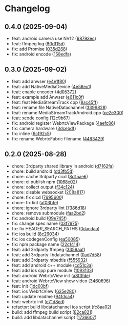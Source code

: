 # Changelog

## 0.4.0 (2025-09-04)

* feat: android camera use NV12 ([98793ec](https://github.com/SingTown/react-native-webrtc-turbo/commit/98793ec))
* feat: ffmpeg log ([80df15d](https://github.com/SingTown/react-native-webrtc-turbo/commit/80df15d))
* fix: add Promise ([035d268](https://github.com/SingTown/react-native-webrtc-turbo/commit/035d268))
* fix: android encode ([158edfa](https://github.com/SingTown/react-native-webrtc-turbo/commit/158edfa))

## 0.3.0 (2025-09-02)

* feat: add anwser ([e4e1f80](https://github.com/SingTown/react-native-webrtc-turbo/commit/e4e1f80))
* feat: add NativeMediaDevice ([4e58ec1](https://github.com/SingTown/react-native-webrtc-turbo/commit/4e58ec1))
* feat: enable encoder ([4d05372](https://github.com/SingTown/react-native-webrtc-turbo/commit/4d05372))
* feat: example add Anwser ([e611c8f](https://github.com/SingTown/react-native-webrtc-turbo/commit/e611c8f))
* feat: feat MediaStreamTrack cpp ([8ac45ff](https://github.com/SingTown/react-native-webrtc-turbo/commit/8ac45ff))
* feat: rename file NativeDatachannel ([3399828](https://github.com/SingTown/react-native-webrtc-turbo/commit/3399828))
* feat: rename MediaStreamTrackAndroid.cpp ([ce2e300](https://github.com/SingTown/react-native-webrtc-turbo/commit/ce2e300))
* feat: xcode config ([12c9b67](https://github.com/SingTown/react-native-webrtc-turbo/commit/12c9b67))
* fix: android register WebrtcViewPackage ([4aefc86](https://github.com/SingTown/react-native-webrtc-turbo/commit/4aefc86))
* fix: camera hardware ([3dcebdf](https://github.com/SingTown/react-native-webrtc-turbo/commit/3dcebdf))
* fix: inline ([6cf92c5](https://github.com/SingTown/react-native-webrtc-turbo/commit/6cf92c5))
* fix: rename WebrtcFabric filename ([4483429](https://github.com/SingTown/react-native-webrtc-turbo/commit/4483429))

## 0.2.0 (2025-08-28)

* chore: 3rdparty shared library in android ([d7162fa](https://github.com/SingTown/react-native-webrtc-turbo/commit/d7162fa))
* chore: build android ([dd3fb5d](https://github.com/SingTown/react-native-webrtc-turbo/commit/dd3fb5d))
* chore: cache 3rdparty cicd ([8d15ae6](https://github.com/SingTown/react-native-webrtc-turbo/commit/8d15ae6))
* chore: ci publish npm ([1068c02](https://github.com/SingTown/react-native-webrtc-turbo/commit/1068c02))
* chore: collect output ([f34c124](https://github.com/SingTown/react-native-webrtc-turbo/commit/f34c124))
* chore: disable websocket ([208a817](https://github.com/SingTown/react-native-webrtc-turbo/commit/208a817))
* chore: fix cicd ([7695600](https://github.com/SingTown/react-native-webrtc-turbo/commit/7695600))
* chore: fix lint ([af03bfe](https://github.com/SingTown/react-native-webrtc-turbo/commit/af03bfe))
* chore: ignore 3rdparty lint ([7386d18](https://github.com/SingTown/react-native-webrtc-turbo/commit/7386d18))
* chore: remove submodule ([faa2bd2](https://github.com/SingTown/react-native-webrtc-turbo/commit/faa2bd2))
* fix: android build ([09e745f](https://github.com/SingTown/react-native-webrtc-turbo/commit/09e745f))
* fix: change spec name ([03f7975](https://github.com/SingTown/react-native-webrtc-turbo/commit/03f7975))
* fix: fix  HEADER_SEARCH_PATHS ([0dacdaa](https://github.com/SingTown/react-native-webrtc-turbo/commit/0dacdaa))
* fix: ios build ([8c26034](https://github.com/SingTown/react-native-webrtc-turbo/commit/8c26034))
* fix: ios codegenConfig ([ea50085](https://github.com/SingTown/react-native-webrtc-turbo/commit/ea50085))
* fix: npm package name ([22c1414](https://github.com/SingTown/react-native-webrtc-turbo/commit/22c1414))
* feat: add 3rdparty ffmpeg ([3359aaf](https://github.com/SingTown/react-native-webrtc-turbo/commit/3359aaf))
* feat: add 3rdparty libdatachannel ([0ad7d58](https://github.com/SingTown/react-native-webrtc-turbo/commit/0ad7d58))
* feat: add 3rdparty mbedtls ([f555932](https://github.com/SingTown/react-native-webrtc-turbo/commit/f555932))
* feat: add android c++ module ([cd51c3a](https://github.com/SingTown/react-native-webrtc-turbo/commit/cd51c3a))
* feat: add ios cpp pure module ([1093133](https://github.com/SingTown/react-native-webrtc-turbo/commit/1093133))
* feat: android WebrtcView init ([a8f3fde](https://github.com/SingTown/react-native-webrtc-turbo/commit/a8f3fde))
* feat: android WebrtcView show video ([3460696](https://github.com/SingTown/react-native-webrtc-turbo/commit/3460696))
* feat: init ([1dc00bf](https://github.com/SingTown/react-native-webrtc-turbo/commit/1dc00bf))
* feat: ios WebrtcView ([635e280](https://github.com/SingTown/react-native-webrtc-turbo/commit/635e280))
* feat: update readme ([94fdca4](https://github.com/SingTown/react-native-webrtc-turbo/commit/94fdca4))
* feat: webrtc init ([c71d8ed](https://github.com/SingTown/react-native-webrtc-turbo/commit/c71d8ed))
* refactor: build libdatachannel ios script ([fc8aa02](https://github.com/SingTown/react-native-webrtc-turbo/commit/fc8aa02))
* build: add ffmpeg build script ([82ca821](https://github.com/SingTown/react-native-webrtc-turbo/commit/82ca821))
* build: add libdatachannel script ([1736607](https://github.com/SingTown/react-native-webrtc-turbo/commit/1736607))
